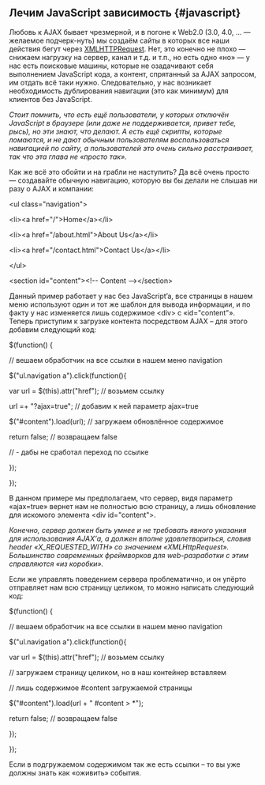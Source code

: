 ## Лечим JavaScript зависимость {#javascript}

Любовь к AJAX бывает чрезмерной, и в погоне к Web2.0 (3.0, 4.0, … — желаемое подчерк-нуть) мы создаём сайты в которых все наши действия бегут через [XMLHTTPRequest](http://ru.wikipedia.org/wiki/XMLHttpRequest). Нет, это конечно не плохо — снижаем нагрузку на сервер, канал и т.д. и т.п., но есть одно «но» — у нас есть поисковые машины, которые не озадачивают себя выполнением JavaScript кода, а контент, спрятанный за AJAX запросом, им отдать всё таки нужно. Следовательно, у нас возникает необходимость дублирования навигации (это как минимум) для клиентов без JavaScript.

_Стоит помнить, что есть ещё пользователи, у которых отключён JavaScript в браузере (или даже не поддерживается, привет тебе, рысь), но эти знают, что делают. А есть ещё скрипты, которые ломаются, и не дают обычным пользователям воспользоваться навигацией по сайту, а пользователей это очень сильно расстраивает, так что эта глава не «просто так»._

Как же всё это обойти и на грабли не наступить? Да всё очень просто — создавайте обычную навигацию, которую вы бы делали не слышав ни разу о AJAX и компании:

&lt;ul class=&quot;navigation&quot;&gt;

&lt;li&gt;&lt;a href=&quot;/&quot;&gt;Home&lt;/a&gt;&lt;/li&gt;

&lt;li&gt;&lt;a href=&quot;/about.html&quot;&gt;About Us&lt;/a&gt;&lt;/li&gt;

&lt;li&gt;&lt;a href=&quot;/contact.html&quot;&gt;Contact Us&lt;/a&gt;&lt;/li&gt;

&lt;/ul&gt;

&lt;section id=&quot;content&quot;&gt;&lt;!-- Content --&gt;&lt;/section&gt;

Данный пример работает у нас без JavaScript’a, все страницы в нашем меню используют один и тот же шаблон для вывода информации, и по факту у нас изменяется лишь содержимое &lt;div&gt; с «id=&quot;content&quot;». Теперь приступим к загрузке контента посредством AJAX – для этого добавим следующий код:

$(function() {

// вешаем обработчик на все ссылки в нашем меню navigation

$(&quot;ul.navigation a&quot;).click(function(){

var url = $(this).attr(&quot;href&quot;); // возьмем ссылку

url =+ &quot;?ajax=true&quot;; // добавим к ней параметр ajax=true

$(&quot;#content&quot;).load(url); // загружаем обновлённое содержимое

return false; // возвращаем false

// - дабы не сработал переход по ссылке

});

});

В данном примере мы предполагаем, что сервер, видя параметр «ajax=true» вернет нам не полностью всю страницу, а лишь обновление для искомого элемента &lt;div id=&quot;content&quot;&gt;.

_Конечно, сервер должен быть умнее и не требовать явного указания для использования AJAX’а, а должен вполне удовлетвориться, словив header «X_REQUESTED_WITH» со значением «XMLHttpRequest». Большинство современных фреймворков для web-разработки с этим справляются «из коробки»._

Если же управлять поведением сервера проблематично, и он упёрто отправляет нам всю страницу целиком, то можно написать следующий код:

$(function() {

// вешаем обработчик на все ссылки в нашем меню navigation

$(&quot;ul.navigation a&quot;).click(function(){

var url = $(this).attr(&quot;href&quot;); // возьмем ссылку

// загружаем страницу целиком, но в наш контейнер вставляем

// лишь содержимое #content загружаемой страницы

$(&quot;#content&quot;).load(url + &quot; #content &gt; *&quot;);

return false; // возвращаем false

});

});

Если в подгружаемом содержимом так же есть ссылки – то вы уже должны знать как «оживить» события.